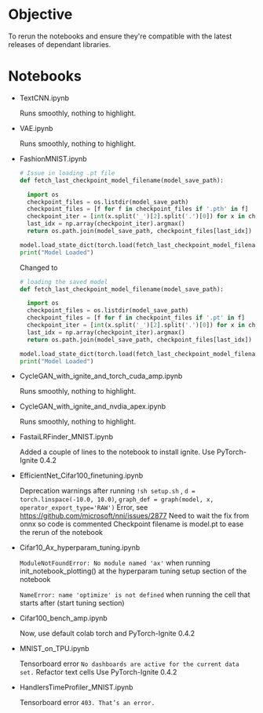 # Objective

To rerun the notebooks and ensure they're compatible with the latest releases of dependant libraries.

# Notebooks

- TextCNN.ipynb

  Runs smoothly, nothing to highlight.

- VAE.ipynb

  Runs smoothly, nothing to highlight.

- FashionMNIST.ipynb

  ```python 
  # Issue in loading .pt file
  def fetch_last_checkpoint_model_filename(model_save_path):

    import os
    checkpoint_files = os.listdir(model_save_path)
    checkpoint_files = [f for f in checkpoint_files if '.pth' in f]
    checkpoint_iter = [int(x.split('_')[2].split('.')[0]) for x in checkpoint_files]
    last_idx = np.array(checkpoint_iter).argmax()
    return os.path.join(model_save_path, checkpoint_files[last_idx])

  model.load_state_dict(torch.load(fetch_last_checkpoint_model_filename('./saved_models')))
  print("Model Loaded")
  ```

  Changed to 

  ```python
  # loading the saved model
  def fetch_last_checkpoint_model_filename(model_save_path):

    import os
    checkpoint_files = os.listdir(model_save_path)
    checkpoint_files = [f for f in checkpoint_files if '.pt' in f]
    checkpoint_iter = [int(x.split('_')[2].split('.')[0]) for x in checkpoint_files]
    last_idx = np.array(checkpoint_iter).argmax()
    return os.path.join(model_save_path, checkpoint_files[last_idx])

  model.load_state_dict(torch.load(fetch_last_checkpoint_model_filename('./saved_models')))
  print("Model Loaded")
  ```

- CycleGAN_with_ignite_and_torch_cuda_amp.ipynb

  Runs smoothly, nothing to highlight.

- CycleGAN_with_ignite_and_nvdia_apex.ipynb

  Runs smoothly, nothing to highlight.

- FastaiLRFinder_MNIST.ipynb

  Added a couple of lines to the notebook to install ignite.
  Use PyTorch-Ignite 0.4.2

- EfficientNet_Cifar100_finetuning.ipynb

  Deprecation warnings after running ```!sh setup.sh``` , ```d = torch.linspace(-10.0, 10.0)```, ```graph_def = graph(model, x, operator_export_type='RAW')```
  Error, see https://github.com/microsoft/nni/issues/2877 
  Need to wait the fix from onnx so code is commented
  Checkpoint filename is model.pt to ease the rerun of the notebook

- Cifar10_Ax_hyperparam_tuning.ipynb

  ```ModuleNotFoundError: No module named 'ax'```  when running init_notebook_plotting() at the hyperparam tuning setup section of the notebook

  ```NameError: name 'optimize' is not defined``` when running the cell that starts after (start tuning section)

- Cifar100_bench_amp.ipynb

  Now, use default colab torch and PyTorch-Ignite 0.4.2

- MNIST_on_TPU.ipynb

  Tensorboard error ```No dashboards are active for the current data set.```
  Refactor text cells
  Use PyTorch-Ignite 0.4.2
  
- HandlersTimeProfiler_MNIST.ipynb

  Tensorboard error ```403. That’s an error.```